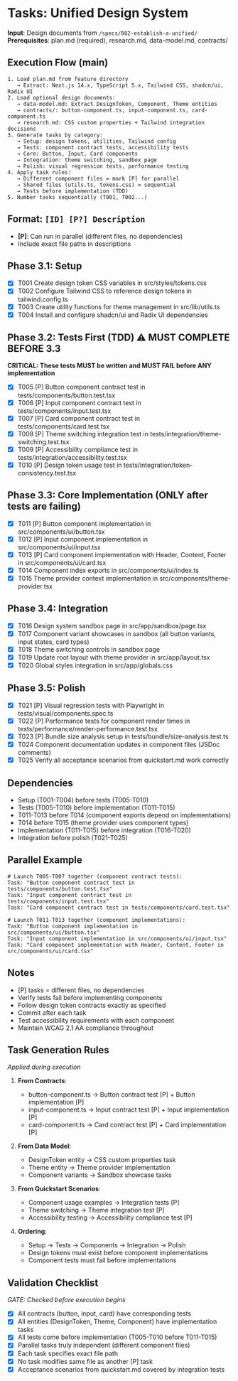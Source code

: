 # Tasks: Unified Design System

**Input**: Design documents from `/specs/002-establish-a-unified/`
**Prerequisites**: plan.md (required), research.md, data-model.md, contracts/

## Execution Flow (main)
```
1. Load plan.md from feature directory
   → Extract: Next.js 14.x, TypeScript 5.x, Tailwind CSS, shadcn/ui, Radix UI
2. Load optional design documents:
   → data-model.md: Extract DesignToken, Component, Theme entities
   → contracts/: button-component.ts, input-component.ts, card-component.ts
   → research.md: CSS custom properties + Tailwind integration decisions
3. Generate tasks by category:
   → Setup: design tokens, utilities, Tailwind config
   → Tests: component contract tests, accessibility tests
   → Core: Button, Input, Card components
   → Integration: theme switching, sandbox page
   → Polish: visual regression tests, performance testing
4. Apply task rules:
   → Different component files = mark [P] for parallel
   → Shared files (utils.ts, tokens.css) = sequential
   → Tests before implementation (TDD)
5. Number tasks sequentially (T001, T002...)
```

## Format: `[ID] [P?] Description`
- **[P]**: Can run in parallel (different files, no dependencies)
- Include exact file paths in descriptions

## Phase 3.1: Setup
- [x] T001 Create design token CSS variables in src/styles/tokens.css
- [x] T002 Configure Tailwind CSS to reference design tokens in tailwind.config.ts
- [x] T003 Create utility functions for theme management in src/lib/utils.ts
- [x] T004 Install and configure shadcn/ui and Radix UI dependencies

## Phase 3.2: Tests First (TDD) ⚠️ MUST COMPLETE BEFORE 3.3
**CRITICAL: These tests MUST be written and MUST FAIL before ANY implementation**
- [x] T005 [P] Button component contract test in tests/components/button.test.tsx
- [x] T006 [P] Input component contract test in tests/components/input.test.tsx
- [x] T007 [P] Card component contract test in tests/components/card.test.tsx
- [x] T008 [P] Theme switching integration test in tests/integration/theme-switching.test.tsx
- [x] T009 [P] Accessibility compliance test in tests/integration/accessibility.test.tsx
- [x] T010 [P] Design token usage test in tests/integration/token-consistency.test.tsx

## Phase 3.3: Core Implementation (ONLY after tests are failing)
- [x] T011 [P] Button component implementation in src/components/ui/button.tsx
- [x] T012 [P] Input component implementation in src/components/ui/input.tsx
- [x] T013 [P] Card component implementation with Header, Content, Footer in src/components/ui/card.tsx
- [x] T014 Component index exports in src/components/ui/index.ts
- [x] T015 Theme provider context implementation in src/components/theme-provider.tsx

## Phase 3.4: Integration
- [x] T016 Design system sandbox page in src/app/sandbox/page.tsx
- [x] T017 Component variant showcases in sandbox (all button variants, input states, card types)
- [x] T018 Theme switching controls in sandbox page
- [x] T019 Update root layout with theme provider in src/app/layout.tsx
- [x] T020 Global styles integration in src/app/globals.css

## Phase 3.5: Polish
- [x] T021 [P] Visual regression tests with Playwright in tests/visual/components.spec.ts
- [x] T022 [P] Performance tests for component render times in tests/performance/render-performance.test.tsx
- [x] T023 [P] Bundle size analysis setup in tests/bundle/size-analysis.test.ts
- [x] T024 Component documentation updates in component files (JSDoc comments)
- [x] T025 Verify all acceptance scenarios from quickstart.md work correctly

## Dependencies
- Setup (T001-T004) before tests (T005-T010)
- Tests (T005-T010) before implementation (T011-T015)
- T011-T013 before T014 (component exports depend on implementations)
- T014 before T015 (theme provider uses component types)
- Implementation (T011-T015) before integration (T016-T020)
- Integration before polish (T021-T025)

## Parallel Example
```
# Launch T005-T007 together (component contract tests):
Task: "Button component contract test in tests/components/button.test.tsx"
Task: "Input component contract test in tests/components/input.test.tsx"
Task: "Card component contract test in tests/components/card.test.tsx"

# Launch T011-T013 together (component implementations):
Task: "Button component implementation in src/components/ui/button.tsx"
Task: "Input component implementation in src/components/ui/input.tsx"
Task: "Card component implementation with Header, Content, Footer in src/components/ui/card.tsx"
```

## Notes
- [P] tasks = different files, no dependencies
- Verify tests fail before implementing components
- Follow design token contracts exactly as specified
- Commit after each task
- Test accessibility requirements with each component
- Maintain WCAG 2.1 AA compliance throughout

## Task Generation Rules
*Applied during execution*

1. **From Contracts**:
   - button-component.ts → Button contract test [P] + Button implementation [P]
   - input-component.ts → Input contract test [P] + Input implementation [P]
   - card-component.ts → Card contract test [P] + Card implementation [P]

2. **From Data Model**:
   - DesignToken entity → CSS custom properties task
   - Theme entity → Theme provider implementation
   - Component variants → Sandbox showcase tasks

3. **From Quickstart Scenarios**:
   - Component usage examples → Integration tests [P]
   - Theme switching → Theme integration test [P]
   - Accessibility testing → Accessibility compliance test [P]

4. **Ordering**:
   - Setup → Tests → Components → Integration → Polish
   - Design tokens must exist before component implementations
   - Component tests must fail before implementations

## Validation Checklist
*GATE: Checked before execution begins*

- [x] All contracts (button, input, card) have corresponding tests
- [x] All entities (DesignToken, Theme, Component) have implementation tasks
- [x] All tests come before implementation (T005-T010 before T011-T015)
- [x] Parallel tasks truly independent (different component files)
- [x] Each task specifies exact file path
- [x] No task modifies same file as another [P] task
- [x] Acceptance scenarios from quickstart.md covered by integration tests